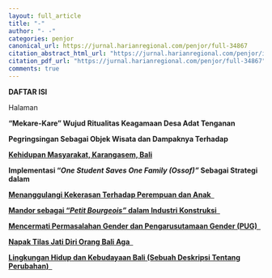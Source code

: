 ```yaml
---
layout: full_article
title: "-"
author: "- -"
categories: penjor
canonical_url: https://jurnal.harianregional.com/penjor/full-34867 
citation_abstract_html_url: "https://jurnal.harianregional.com/penjor/id-34867"
citation_pdf_url: "https://jurnal.harianregional.com/penjor/full-34867"  
comments: true
---
```


<p><span class="font0" style="font-weight:bold;">DAFTAR ISI</span></p>
<p><span class="font0">Halaman</span></p>
<p><span class="font0" style="font-weight:bold;">“Mekare-Kare” Wujud Ritualitas Keagamaan Desa Adat Tenganan</span></p>
<p><span class="font0" style="font-weight:bold;">Pegringsingan Sebagai Objek Wisata dan Dampaknya Terhadap</span></p>
<p><a href="#bookmark0"><span class="font0" style="font-weight:bold;">Kehidupan Masyarakat, Karangasem, Bali </span></a></p>
<p><span class="font0" style="font-weight:bold;">Implementasi “</span><span class="font0" style="font-weight:bold;font-style:italic;">One Student Saves One Family (Ossof)”</span><span class="font0" style="font-weight:bold;"> Sebagai Strategi dalam</span></p>
<p><a href="#bookmark1"><span class="font0" style="font-weight:bold;">Menanggulangi Kekerasan Terhadap Perempuan dan Anak &nbsp;</span></a></p>
<p><a href="#bookmark2"><span class="font0" style="font-weight:bold;">Mandor sebagai “</span><span class="font0" style="font-weight:bold;font-style:italic;">Petit Bourgeois”</span><span class="font0" style="font-weight:bold;"> dalam Industri Konstruksi &nbsp;</span></a></p>
<p><a href="#bookmark3"><span class="font0" style="font-weight:bold;">Mencermati Permasalahan Gender dan Pengarusutamaan Gender (PUG) &nbsp;</span></a></p>
<p><a href="#bookmark4"><span class="font0" style="font-weight:bold;">Napak Tilas Jati Diri Orang Bali Aga &nbsp;</span></a></p>
<p><a href="#bookmark5"><span class="font0" style="font-weight:bold;">Lingkungan Hidup dan Kebudayaan Bali (Sebuah Deskripsi Tentang Perubahan) &nbsp;</span></a></p>